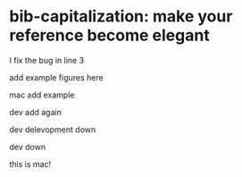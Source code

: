 # bib-capitalization: make your reference become elegant

I fix the bug in line 3

add example figures here

mac add example

dev add again

dev delevopment down

dev down

this is mac!
